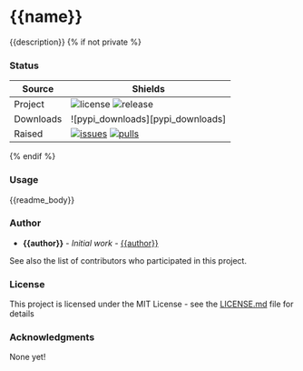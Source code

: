 # {{name}}

{{description}}
{% if not private %}
### Status

| Source     | Shields                                                        |
| ---------- | -------------------------------------------------------------- |
| Project    | ![license][license] ![release][release]                        |
| Downloads  | ![pypi_downloads][pypi_downloads]                              |
| Raised     | [![issues][issues]][issues_link] [![pulls][pulls]][pulls_link] |

<!--- Table links --->

[license]: https://img.shields.io/github/license/{{author_github}}/{{name}}
[release]: https://img.shields.io/github/v/tag/{{author_github}}/{{name}}

[issues]: https://img.shields.io/github/issues/{{author_github}}/{{name}} "Issues"
[issues_link]: https://github.com/{{author_github}}/{{name}}/issues

[pulls]: https://img.shields.io/github/issues-pr/{{author_github}}/{{name}} "Pull requests"
[pulls_link]: https://github.com/{{author_github}}/{{name}}/pulls
{% endif %}

### Usage
{{readme_body}}

### Author

- **{{author}}** - _Initial work_ - [{{author}}](https://github.com/{{author_github}})

See also the list of contributors who participated in this project.

### License

This project is licensed under the MIT License - see the [LICENSE.md](LICENSE.md) file for details

### Acknowledgments

None yet!
